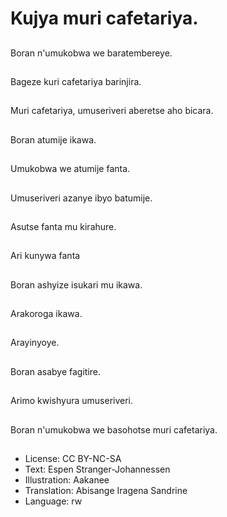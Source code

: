 # Kujya muri cafetariya.

##
Boran n'umukobwa we baratembereye.

##
Bageze kuri cafetariya barinjira.

##
Muri cafetariya, umuseriveri aberetse aho bicara.

##
Boran atumije ikawa.

##
Umukobwa we atumije fanta.

##
Umuseriveri azanye ibyo batumije.

##
Asutse fanta mu kirahure.

##
Ari kunywa fanta

##
Boran ashyize isukari mu ikawa.

##
Arakoroga ikawa.

##
Arayinyoye.

##
Boran asabye fagitire.

##
Arimo kwishyura umuseriveri.

##
Boran n'umukobwa we basohotse muri cafetariya.

##
* License: CC BY-NC-SA
* Text: Espen Stranger-Johannessen
* Illustration: Aakanee
* Translation: Abisange Iragena Sandrine
* Language: rw
